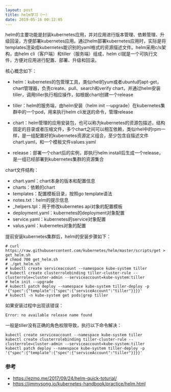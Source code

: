 ```yaml
---
layout: post
title: helm学习（一）
date: 2019-05-16 00:12:05
---
```


helm的主要功能是封装kubernetes应用，并对应用进行版本管理、依赖管理、升级回滚，方便部署kubernetes应用。通过helm部署kubernetes应用时，实际是将templates渲染成kubernetes能识别的yaml格式的资源描述文件。helm采用c/s架构，由helm cli（客户端）和tiller（服务端）组成，helm cl就是一个可执行文件，方便对应用进行配置、部署、升级和回滚。

核心概念如下：

- helm：kubernetes的包管理工具，类似rhel的yum或者ubuntu的apt-get，chart管理器，负责create、pull、search和verify chart，并通过helm安装tiller，调用tiller执行相应操作，如根据chart创建一个release

- tiller：helm的服务端，由helm安装（helm init --upgrade）在kubernetes集群中的一个pod，用来执行helm cli发送的命令，管理release

- chart：helm管理的应用安装包，也可以称为kubernetes的资源包描述，结构固定的目录或者压缩文件，多个chart之间可以相互依赖，类似rhel中的rpm一样，是一组配置好的kubernetes资源定义组合，至少包含自描述文件chart.yaml，和一个模板文件values.yaml

- release：部署一个chart后的实例，即执行helm install后生成一个release，是一组已经部署到kubernetes集群的资源集合

chart文件结构：

- chart.yaml：chart本身的版本和配置信息
- charts：依赖的chart
- templates：配置模板目录，按照go template语法
- notes.txt：helm的提示信息
- _helpers.tpl：用于修改kubernetes api对象的配置模板
- deployment.yaml：kubernetes的deployment对象配置
- service.yaml：kubernetes的service对象配置
- valus.yaml：kubernetes对象的配置

提前安装kubernetes集群后，helm的安装步骤如下：

```
# curl https://raw.githubusercontent.com/kubernetes/helm/master/scripts/get > get_helm.sh
# chmod 700 get_helm.sh
# ./get_helm.sh
# kubectl create serviceaccount --namespace kube-system tiller
# kubectl create clusterrolebinding tiller-cluster-rule --clusterrole=cluster-admin --serviceaccount=kube-system:tiller
# helm init --upgrade
# kubectl patch deploy --namespace kube-system tiller-deploy -p '{"spec":{"template":{"spec":{"serviceAccount":"tiller"}}}}'
# kubectl -n kube-system get pods|grep tiller
```

如果安装过程中出现该错误：

```
Error: no available release name found
```

一般是tiller没有正确的角色权限导致，执行以下命令解决：

```
kubectl create serviceaccount --namespace kube-system tiller
kubectl create clusterrolebinding tiller-cluster-rule --clusterrole=cluster-admin --serviceaccount=kube-system:tiller
kubectl patch deploy --namespace kube-system tiller-deploy -p '{"spec":{"template":{"spec":{"serviceAccount":"tiller"}}}}'
```


### 参考

- https://ezmo.me/2017/09/24/helm-quick-toturial/
- https://jimmysong.io/kubernetes-handbook/practice/helm.html
